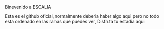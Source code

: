 Binevenido a ESCALIA

Esta es el github oficial, normalmente deberia haber algo aqui pero no todo esta ordenado en las ramas que puedes ver, Disfruta tu estadia aqui
